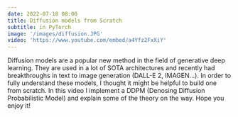 ```yaml
---
date: 2022-07-18 08:00
title: Diffusion models from Scratch
subtitle: in PyTorch
image: '/images/diffusion.JPG'
video: 'https://www.youtube.com/embed/a4Yfz2FxXiY'
---
```


Diffusion models are a popular new method in the field of generative deep learning. They are used in a lot of SOTA architectures and recently had breakthroughs in text to image generation (DALL-E 2, IMAGEN...).
In order to fully understand these models, I thought it might be helpful to build one from scratch. In this video I implement a DDPM (Denosing Diffusion Probabilistic Model) and explain some of the theory on the way. Hope you enjoy it! 